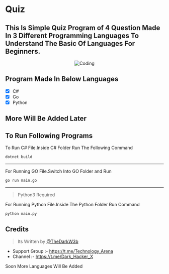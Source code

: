 # Quiz

This Is Simple Quiz Program of 4 Question Made In 3 Different Programming Languages To Understand The Basic Of Languages For Beginners.
---

<p align="center">
  <img src="https://i3.wp.com/tridenstechnology.com/wp-content/uploads/2020/02/Programming-Languages-scaled.jpg" alt="Coding"/>
</p>

## Program Made In Below Languages

- [x] C#
- [x] Go
- [x] Python

More Will Be Added Later
---

## To Run Following Programs 

To Run C# File.Inside C# Folder Run The Following Command

```bash
dotnet build
```
---

For Running GO File.Switch Into GO Folder and Run
```bash
go run main.go
```
---

> Python3 Required

For Running Python File.Inside The Python Folder Run Command

```bash
python main.py
```
## Credits

> Its Written by [@TheDarkW3b](https://t.me/TheDarkW3b)
* Support Group :- https://t.me/Technology_Arena
* Channel :- https://t.me/Dark_Hacker_X

Soon More Languages Will Be Added
